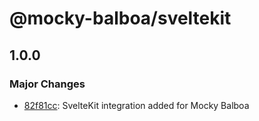 # @mocky-balboa/sveltekit

## 1.0.0

### Major Changes

- [82f81cc](https://github.com/mocky-balboa/mocky-balboa/commit/82f81cc9cf638035596910b4aad97f8d317db2e8): SvelteKit integration added for Mocky Balboa
